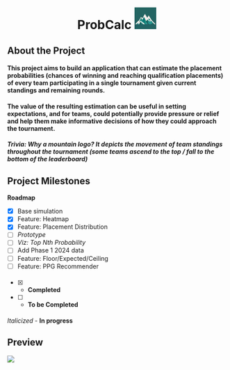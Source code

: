 # <p style="text-align: center;">ProbCalc <img src="https://github.com/ggako/probCalc/blob/main/images/mountain_icon.png?raw=true" width="50" height="50"> </p> 
## About the Project
#### This project aims to build an application that can estimate the placement probabilities (chances of winning and reaching qualification placements) of every team participating in a single tournament given current standings and remaining rounds. 

#### The value of the resulting estimation can be useful in setting expectations, and for teams, could potentially provide pressure or relief and help them make informative decisions of how they could approach the tournament.

##### Trivia: Why a mountain logo? It depicts the movement of team standings throughout the tournament (some teams ascend to the top / fall to the bottom of the leaderboard)


## Project Milestones
**Roadmap**
- [x] Base simulation
- [x] Feature: Heatmap
- [x] Feature: Placement Distribution
- [ ] *Prototype* 
- [ ] *Viz: Top Nth Probability*
- [ ] Add Phase 1 2024 data
- [ ] Feature: Floor/Expected/Ceiling
- [ ] Feature: PPG Recommender

####
- [x] - **Completed**
- [ ] - **To be Completed**
####
*Italicized* - **In progress**

## Preview
[![](https://img.youtube.com/vi/GT2QtXWWwNU/maxresdefault.jpg)](https://www.youtube.com/watch?v=GT2QtXWWwNU)




